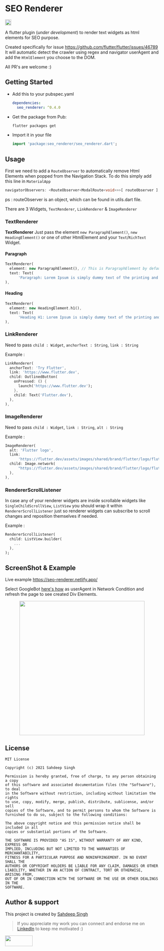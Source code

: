 # SEO Renderer

<a href="https://pub.dev/packages/seo_renderer"> <img height="20" alt="Pub" src="https://img.shields.io/pub/v/seo_renderer.svg?style=for-the-badge">
</a>

A flutter plugin (_under development_) to render text widgets as html elements for SEO purpose.

Created specifically for issue <https://github.com/flutter/flutter/issues/46789>
It will automatic detect the crawler using regex and navigator userAgent and add the `HtmlElement` you choose to the DOM.

All PR's are welcome :)

## Getting Started

- Add this to your pubspec.yaml

  ```yaml
  dependencies:
    seo_renderer: ^0.4.0
  ```

- Get the package from Pub:

  ```bash
  flutter packages get
  ```

- Import it in your file

  ```dart
  import 'package:seo_renderer/seo_renderer.dart';
  ```

## Usage

First we need to add a `RouteObserver` to automatically remove Html Elements when popped from the Navigation Stack.
To do this simply add this line in `MaterialApp`

```dart
navigatorObservers: <RouteObserver<ModalRoute<void>>>[ routeObserver ],
```

ps : routeObserver is an object, which can be found in utils.dart file.

There are 3 Widgets, `TextRenderer`, `LinkRenderer` & `ImageRenderer`

### TextRenderer

**TextRenderer**
Just pass the element `new ParagraphElement()`, `new HeadingElement()` or one of other HtmlElement and your `Text`/`RichText` Widget.

#### Paragraph

```dart
TextRenderer(
  element: new ParagraphElement(), // This is ParagraphElement by default
  text: Text(
      'Paragraph: Lorem Ipsum is simply dummy text of the printing and typesetting industry.'),
),
```

#### Heading

```dart
TextRenderer(
  element: new HeadingElement.h1(),
  text: Text(
      'Heading H1: Lorem Ipsum is simply dummy text of the printing and typesetting industry.'),
),
```

### LinkRenderer

Need to pass `child : Widget`, `anchorText : String`, `link : String`

Example :

```dart
LinkRenderer(
  anchorText: 'Try Flutter',
  link: 'https://www.flutter.dev',
  child: OutlinedButton(
    onPressed: () {
      launch('https://www.flutter.dev');
    },
    child: Text('Flutter.dev'),
  ),
),
```

### ImageRenderer

Need to pass `child : Widget`, `link : String`, `alt : String`

Example :

```dart
ImageRenderer(
  alt: 'Flutter logo',
  link:
      'https://flutter.dev/assets/images/shared/brand/flutter/logo/flutter-lockup.png',
  child: Image.network(
      "https://flutter.dev/assets/images/shared/brand/flutter/logo/flutter-lockup.png"
  ),
),
```

### RendererScrollListener

In case any of your renderer widgets are inside scrollable widgets like `SingleChildScrollView`, `ListView` you should wrap it within `RendererScrollListener` just so renderer widgets can subscribe to scroll changes and reposition themselves if needed.

Example :

```dart
RendererScrollListener(
  child: ListView.builder(
    ...
  ),
);
```

## ScreenShot & Example

Live example <https://seo-renderer.netlify.app/>

Select GoogleBot [here's how](https://www.howtogeek.com/113439/how-to-change-your-browsers-user-agent-without-installing-any-extensions/) as userAgent in Network Condition and refresh the page to see created Div Elements.

<p align="center">
<img src="https://raw.githubusercontent.com/iamSahdeep/seo_renderer/master/assets/1.png" width="410" height="440">
</p>

## License

```text
MIT License

Copyright (c) 2021 Sahdeep Singh

Permission is hereby granted, free of charge, to any person obtaining a copy
of this software and associated documentation files (the "Software"), to deal
in the Software without restriction, including without limitation the rights
to use, copy, modify, merge, publish, distribute, sublicense, and/or sell
copies of the Software, and to permit persons to whom the Software is
furnished to do so, subject to the following conditions:

The above copyright notice and this permission notice shall be included in all
copies or substantial portions of the Software.

THE SOFTWARE IS PROVIDED "AS IS", WITHOUT WARRANTY OF ANY KIND, EXPRESS OR
IMPLIED, INCLUDING BUT NOT LIMITED TO THE WARRANTIES OF MERCHANTABILITY,
FITNESS FOR A PARTICULAR PURPOSE AND NONINFRINGEMENT. IN NO EVENT SHALL THE
AUTHORS OR COPYRIGHT HOLDERS BE LIABLE FOR ANY CLAIM, DAMAGES OR OTHER
LIABILITY, WHETHER IN AN ACTION OF CONTRACT, TORT OR OTHERWISE, ARISING FROM,
OUT OF OR IN CONNECTION WITH THE SOFTWARE OR THE USE OR OTHER DEALINGS IN THE
SOFTWARE.
```

## Author & support

This project is created by [Sahdeep Singh](https://github.com/iamSahdeep)

> If you appreciate my work you can connect and endorse me on [LinkedIn](https://www.linkedin.com/in/iamsahdeep/) to keep me motivated :)

<img src="https://cdn-images-1.medium.com/max/1200/1*2yFbiGdcACiuLGo4dMKmJw.jpeg" width="90" height="35">

